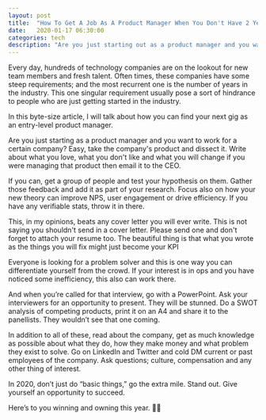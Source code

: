 ```yaml
---
layout: post
title:  "How To Get A Job As A Product Manager When You Don't Have 2 Years Of Experience."
date:   2020-01-17 06:30:00
categories: tech
description: "Are you just starting out as a product manager and you want to work for a certain company?"
---
```

Every day, hundreds of technology companies are on the lookout for new team members and fresh talent. Often times, these companies have some steep requirements; and the most recurrent one is the number of years in the industry. This one singular requirement usually pose a sort of hindrance to people who are just getting started in the industry.

In this byte-size article, I will talk about how you can find your next gig as an entry-level product manager. 

Are you just starting as a product manager and you want to work for a certain company? Easy, take the company's product and dissect it. Write about what you love, what you don't like and what you will change if you were managing that product then email it to the CEO.

If you can, get a group of people and test your hypothesis on them. Gather those feedback and add it as part of your research. Focus also on how your new theory can improve NPS, user engagement or drive efficiency.  If you have any verifiable stats, throw it in there.

This, in my opinions, beats any cover letter you will ever write. This is not saying you shouldn't send in a cover letter. Please send one and don't forget to attach your resume too. The beautiful thing is that what you wrote as the things you will fix might just become your KPI

Everyone is looking for a problem solver and this is one way you can differentiate yourself from the crowd. If your interest is in ops and you have noticed some inefficiency, this also can work there.

And when you’re called for that interview, go with a PowerPoint. Ask your interviewers for an opportunity to present. They will be stunned. Do a SWOT analysis of competing products, print it on an A4 and share it to the panellists. They wouldn’t see that one coming.

In addition to all of these, read about the company, get as much knowledge as possible about what they do, how they make money and what problem they exist to solve. Go on LinkedIn and Twitter and cold DM current or past employees of the company. Ask questions; culture, compensation and any other thing of interest. 

In 2020, don’t just do “basic things,” go the extra mile. Stand out. Give yourself an opportunity to succeed.  

Here’s to you winning and owning this year. 🍾🍾